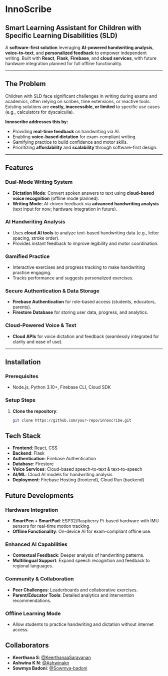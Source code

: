 # InnoScribe  
## Smart Learning Assistant for Children with Specific Learning Disabilities (SLD) 


A **software-first solution** leveraging **AI-powered handwriting analysis**, **voice-to-text**, and **personalized feedback** to empower independent writing. Built with **React**, **Flask**, **Firebase**, and **cloud services**, with future hardware integration planned for full offline functionality.

---

## The Problem  
Children with SLD face significant challenges in writing during exams and academics, often relying on scribes, time extensions, or reactive tools. Existing solutions are **costly, inaccessible, or limited** to specific use cases (e.g., calculators for dyscalculia).  

**Innoscribe addresses this by:**  
- Providing **real-time feedback** on handwriting via AI.  
- Enabling **voice-based dictation** for exam-compliant writing.  
- Gamifying practice to build confidence and motor skills.  
- Prioritizing **affordability** and **scalability** through software-first design.  

---

## Features 

###  Dual-Mode Writing System  
- **Dictation Mode**: Convert spoken answers to text using **cloud-based voice recognition** (offline mode planned).  
- **Writing Mode**: AI-driven feedback via **advanced handwriting analysis** (text input for now; hardware integration in future).  

### AI Handwriting Analysis  
- Uses **cloud AI tools** to analyze text-based handwriting data (e.g., letter spacing, stroke order).  
- Provides instant feedback to improve legibility and motor coordination.  

###  Gamified Practice  
- Interactive exercises and progress tracking to make handwriting practice engaging.  
- Tracks performance and suggests personalized exercises.  

###  Secure Authentication & Data Storage  
- **Firebase Authentication** for role-based access (students, educators, parents).  
- **Firestore Database** for storing user data, progress, and analytics.  

###  Cloud-Powered Voice & Text  
- **Cloud APIs** for voice dictation and feedback (seamlessly integrated for clarity and ease of use).  

---

## Installation  

### Prerequisites  
- Node.js, Python 3.10+, Firebase CLI, Cloud SDK  

### Setup Steps  
1. **Clone the repository**:  
   ```bash  
   git clone https://github.com/your-repo/innoscribe.git
## Tech Stack  
- **Frontend**: React, CSS  
- **Backend**: Flask  
- **Authentication**: Firebase Authentication  
- **Database**: Firestore  
- **Voice Services**: Cloud-based speech-to-text & text-to-speech  
- **AI/ML**: Cloud AI models for handwriting analysis  
- **Deployment**: Firebase Hosting (frontend), Cloud Run (backend)  

## Future Developments 

###  Hardware Integration  
- **SmartPen + SmartPad**: ESP32/Raspberry Pi-based hardware with IMU sensors for real-time motion tracking.  
- **Offline Functionality**: On-device AI for exam-compliant offline use.  

### Enhanced AI Capabilities  
- **Contextual Feedback**: Deeper analysis of handwriting patterns.  
- **Multilingual Support**: Expand speech recognition and feedback to regional languages.  

###  Community & Collaboration  
- **Peer Challenges**: Leaderboards and collaborative exercises.  
- **Parent/Educator Tools**: Detailed analytics and intervention recommendations. 

###  Offline Learning Mode  
- Allow students to practice handwriting and dictation without internet access.  

## Collaborators  
- **Keerthana S**: [@KeerthanaaSaravanan](https://github.com/KeerthanaaSaravanan)  
- **Ashwina K N**: [@Ashwinakn](https://github.com/Ashwinakn)  
- **Sowmya Badoni**: [@Sowmya-badoni](https://github.com/sowmya-badoni)  
